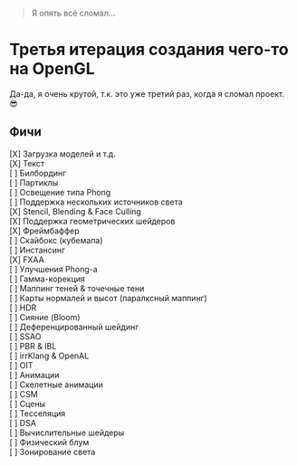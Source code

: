 > Я опять всё сломал...
# Третья итерация создания чего-то на OpenGL
Да-да, я очень крутой, т.к. это уже третий раз, когда я сломал проект. 😎

## Фичи
[X] Загрузка моделей и т.д.  
[X] Текст  
[ ] Билбординг  
[ ] Партиклы  
[ ] Освещение типа Phong  
[ ] Поддержка нескольких источников света  
[X] Stencil, Blending & Face Culling  
[X] Поддержка геометрических шейдеров  
[X] Фреймбаффер  
[ ] Скайбокс (кубемапа)  
[ ] Инстансинг  
[X] FXAA  
[ ] Улучшения Phong-а  
[ ] Гамма-корекция  
[ ] Маппинг теней & точечные тени  
[ ] Карты нормалей и высот (паралксный маппинг)  
[ ] HDR  
[ ] Сияние (Bloom)  
[ ] Деференцированный шейдинг  
[ ] SSAO  
[ ] PBR & IBL  
[ ] irrKlang & OpenAL  
[ ] OIT  
[ ] Анимации  
[ ] Скелетные анимации  
[ ] CSM  
[ ] Сцены  
[ ] Тесселяция  
[ ] DSA  
[ ] Вычислительные шейдеры  
[ ] Физический блум  
[ ] Зонирование света  